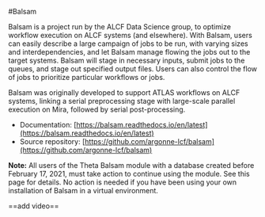 #Balsam

Balsam is a project run by the ALCF Data Science group, to optimize workflow execution on ALCF systems (and elsewhere). With Balsam, users can easily describe a large campaign of jobs to be run, with varying sizes and interdependencies, and let Balsam manage flowing the jobs out to the target systems. Balsam will stage in necessary inputs, submit jobs to the queues, and stage out specified output files. Users can also control the flow of jobs to prioritize particular workflows or jobs. 

Balsam was originally developed to support ATLAS workflows on ALCF systems, linking a serial preprocessing stage with large-scale parallel execution on Mira, followed by serial post-processing.

- Documentation: [https://balsam.readthedocs.io/en/latest](https://balsam.readthedocs.io/en/latest)
- Source repository: [https://github.com/argonne-lcf/balsam](https://github.com/argonne-lcf/balsam)

**Note:** All users of the Theta Balsam module with a database created before February 17, 2021, must take action to continue using the module. See this page for details. No action is needed if you have been using your own installation of Balsam in a virtual environment.

==add video==

